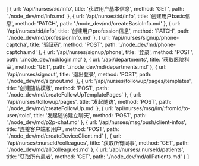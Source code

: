 [
    {
      url: '/api/nurses/:id/info',
      title: '获取用户基本信息',
      method: 'GET',
      path: './node_dev/md/info.md'
    },
    {
      url: '/api/nurses/:id/info',
      title: '创建用户basic信息',
      method: 'PATCH',
      path: './node_dev/md/createBasicInfo.md'
    },
    {
      url: '/api/nurses/:id/info',
      title: '创建用户profession信息',
      method: 'PATCH',
      path: './node_dev/md/professionInfo.md'
    },
    {
      url: '/api/nurses/signup/phone-captcha',
      title: '验证码',
      method: 'POST',
      path: './node_dev/md/phone-captcha.md'
    },
    {
      url: '/api/nurses/signup/phone',
      title: '登录',
      method: 'POST',
      path: './node_dev/md/login.md'
    },
    {
      url: '/api/departments',
      title: '获取医院科室',
      method: 'GET',
      path: './node_dev/md/departments.md'
    },
    {
      url: '/api/nurses/signout',
      title: '退出登录',
      method: 'POST',
      path: './node_dev/md/signout.md'
    },
    {
      url: '/api/nurses/followup/pages/templates',
      title: '创建随访模版',
      method: 'POST',
      path: './node_dev/md/createFollowUpTemplatePages'
    },
    {
      url: '/api/nurses/followup/pages',
      title: '发起随访',
      method: 'POST',
      path: './node_dev/md/createFollowUp.md'
    },
    {
      url: 'api/nurses/msg/im/:fromId/to-user/:toId',
      title: '发起随访建立聊天',
      method: 'POST',
      path: './node_dev/md/p2p-chat.md'
    },
    {
      url: '/api/nurses/msg/push/client-infos',
      title: '连接客户端和用户',
      method: 'POST',
      path: './node_dev/md/createDeviceClient.md'
    },
    {
      url: '/api/nurses/:nurseId/colleagues',
      title: '获取所有同事',
      method: 'GET',
      path: './node_dev/md/allColleagues.md'
    },
    {
      url: '/api/nurses/:nurseId/patients',
      title: '获取所有患者',
      method: 'GET',
      path: './node_dev/md/allPatients.md'
    }
]